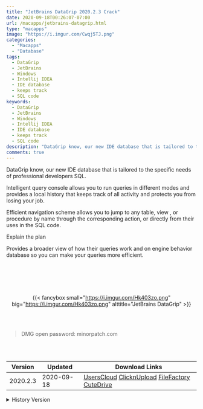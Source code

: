 ```yaml
---
title: "JetBrains DataGrip 2020.2.3 Crack"
date: 2020-09-18T00:26:07-07:00
url: /macapps/jetbrains-datagrip.html
type: "macapps"
image: "https://i.imgur.com/Cwqj5TJ.png"
categories:
  - "Macapps"
  - "Database"
tags:
  - DataGrip
  - JetBrains
  - Windows
  - Intellij IDEA
  - IDE database
  - keeps track
  - SQL code
keywords:
  - DataGrip
  - JetBrains
  - Windows
  - Intellij IDEA
  - IDE database
  - keeps track
  - SQL code
description: "DataGrip know, our new IDE database that is tailored to the specific needs of professional developers SQL"
comments: true
---
```


DataGrip know, our new IDE database that is tailored to the specific needs of professional developers SQL.

Intelligent query console allows you to run queries in different modes and provides a local history that keeps track of all activity and protects you from losing your job.

Efficient navigation scheme allows you to jump to any table, view , or procedure by name through the corresponding action, or directly from their uses in the SQL code.

Explain the plan

Provides a broader view of how their queries work and on engine behavior database so you can make your queries more efficient.

<br/>
<br/>
<script async src="https://pagead2.googlesyndication.com/pagead/js/adsbygoogle.js"></script>
<ins class="adsbygoogle"
     style="display:block; text-align:center;"
     data-ad-layout="in-article"
     data-ad-format="fluid"
     data-ad-client="ca-pub-8746275014476192"
     data-ad-slot="5144997159"></ins>
<script>
     (adsbygoogle = window.adsbygoogle || []).push({});
</script>
<br/>
<br/>


<center>

{{< fancybox small="https://i.imgur.com/Hk403zo.png" big="https://i.imgur.com/Hk403zo.png" alttitle="JetBrains DataGrip" >}}

</center>

<br/>
<br/>


> DMG open password: minorpatch.com

<br/>

<br/>
<div id="history_version" class="history_version">

| Version | Updated | Download Links |
| ---- | ---- | ---- |
| 2020.2.3 | 2020-09-18 | [UsersCloud](https://ouo.io/7kr8oAR)   [ClicknUpload](https://ouo.io/iiqVoV)   [FileFactory](https://ouo.io/GYVcNE)   [CuteDrive](https://ouo.io/7kr8oAR) |
<details>
<summary>History Version</summary>

| Version | Updated | Download Links |
| ---- | ---- | ---- |
| 2020.1.3 | 2020-07-26 | [UsersCloud](https://ouo.io/JED7e3)   [ClicknUpload](https://ouo.io/4EPexE)   [FileFactory](https://ouo.io/Xv50Uj)   [CuteDrive](https://ouo.io/Tn2Df3) |
</details>

</div>
